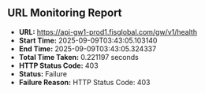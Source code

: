 ## URL Monitoring Report

- **URL:** https://api-gw1-prod1.fisglobal.com/gw/v1/health
- **Start Time:** 2025-09-09T03:43:05.103140
- **End Time:** 2025-09-09T03:43:05.324337
- **Total Time Taken:** 0.221197 seconds
- **HTTP Status Code:** 403
- **Status:** Failure
- **Failure Reason:** HTTP Status Code: 403
